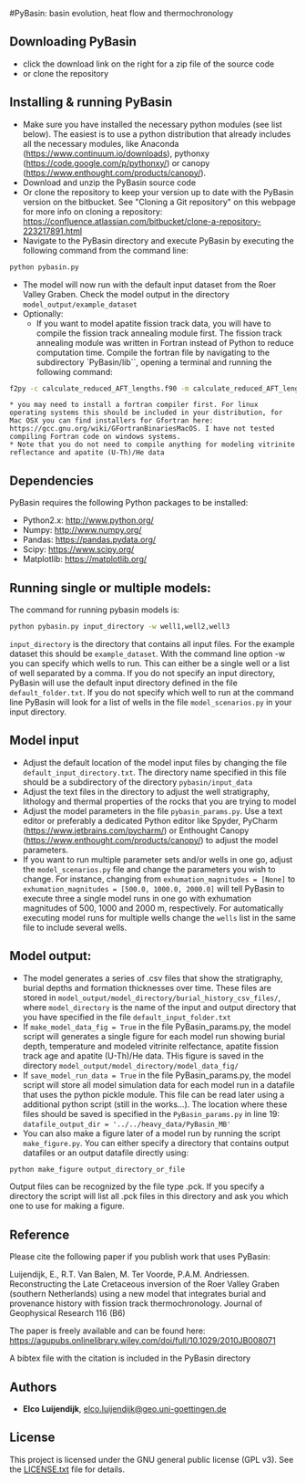 #PyBasin: basin evolution, heat flow and thermochronology


## Downloading PyBasin

* click the download link on the right for a zip file of the source code
* or clone the repository




## Installing & running PyBasin

* Make sure you have installed the necessary python modules (see list below). The easiest is to use a python distribution that already includes all the necessary modules, like Anaconda (https://www.continuum.io/downloads), pythonxy (https://code.google.com/p/pythonxy/) or canopy (https://www.enthought.com/products/canopy/).
* Download and unzip the PyBasin source code
* Or clone the repository to keep your version up to date with the PyBasin version on the bitbucket. See "Cloning a Git repository" on this webpage for more info on cloning a repository: https://confluence.atlassian.com/bitbucket/clone-a-repository-223217891.html  
* Navigate to the PyBasin directory and execute PyBasin by executing the following command from the command line:

````sh
python pybasin.py
````	

* The model will now run with the default input dataset from the Roer Valley Graben. Check the model output in the directory ``model_output/example_dataset``
* Optionally:
	* If you want to model apatite fission track data, you will have to compile the fission track annealing module first. The fission track annealing module was written in Fortran instead of Python to reduce computation time. Compile the fortran file by navigating to the subdirectory `PyBasin/lib``, opening a terminal and running the following command:

````sh
f2py -c calculate_reduced_AFT_lengths.f90 -m calculate_reduced_AFT_lengths
````	

	* you may need to install a fortran compiler first. For linux operating systems this should be included in your distribution, for Mac OSX you can find installers for Gfortran here: https://gcc.gnu.org/wiki/GFortranBinariesMacOS. I have not tested compiling Fortran code on windows systems.
	* Note that you do not need to compile anything for modeling vitrinite reflectance and apatite (U-Th)/He data

## Dependencies

PyBasin requires the following Python packages to be installed:

- Python2.x: http://www.python.org/
- Numpy: http://www.numpy.org/
- Pandas: https://pandas.pydata.org/
- Scipy: https://www.scipy.org/
- Matplotlib: https://matplotlib.org/


## Running single or multiple models:

The command for running pybasin models is:

````sh
python pybasin.py input_directory -w well1,well2,well3
````

``input_directory`` is the directory that contains all input files. For the example dataset this should be ``example_dataset``. With the command line option -w you can specify which wells to run. This can either be a single well or a list of well separated by a comma. If you do not specify an input directory, PyBasin will use the default input directory defined in the file ``default_folder.txt``. If you do not specify which well to run at the command line PyBasin will look for a list of wells in the file ``model_scenarios.py`` in your input directory.

	

## Model input 

* Adjust the default location of the model input files by changing the file ``default_input_directory.txt``. The directory name specified in this file should be a subdirectory of the directory ``pybasin/input_data``
* Adjust the text files in the directory to adjust the well stratigraphy, lithology and thermal properties of the rocks that you are trying to model
* Adjust the model parameters in the file ``pybasin_params.py``. Use a text editor or preferably a dedicated Python editor like Spyder, PyCharm (https://www.jetbrains.com/pycharm/) or Enthought Canopy (https://www.enthought.com/products/canopy/) to adjust the model parameters.
* If you want to run multiple parameter sets and/or wells in one go, adjust the ``model_scenarios.py`` file and change the parameters you wish to change. For instance, changing from ``exhumation_magnitudes = [None]`` to ``exhumation_magnitudes = [500.0, 1000.0, 2000.0]`` will tell PyBasin to execute three a single model runs in one go with exhumation magnitudes of 500, 1000 and 2000 m, respectively. For automatically executing model runs for multiple wells change the ``wells`` list in the same file to include several wells.

## Model output:

* The model generates a series of .csv files that show the stratigraphy, burial depths and formation thicknesses over time. These files are stored in ``model_output/model_directory/burial_history_csv_files/``, where ``model_directory`` is the name of the input and output directory that you have specified in the file ``default_input_folder.txt``
* If ``make_model_data_fig = True`` in the file PyBasin_params.py, the model script will generates a single figure for each model run showing burial depth, temperature and modeled vitrinite relfectance, apatite fission track age and apatite (U-Th)/He data. THis figure is saved in the directory ``model_output/model_directory/model_data_fig/``
* If ``save_model_run_data = True`` in the file PyBasin_params.py, the model script will store all model simulation data for each model run in a datafile that uses the python pickle module. This file can be read later using a additional python script (still in the works...). The location where these files should be saved is specified in the ``PyBasin_params.py`` in line 19: ``datafile_output_dir = '../../heavy_data/PyBasin_MB'``
* You can also make a figure later of a model run by running the script ``make_figure.py``. You can either specify a directory that contains output datafiles or an output datafile directly using:

````sh
python make_figure output_directory_or_file
````

Output files can be recognized by the file type .pck. If you specify a directory the script will list all .pck files in this directory and ask you which one to use for making a figure.




## Reference

Please cite the following paper if you publish work that uses PyBasin:

Luijendijk, E., R.T. Van Balen, M. Ter Voorde, P.A.M. Andriessen.
Reconstructing the Late Cretaceous inversion of the Roer Valley Graben
(southern Netherlands) using a new model that integrates burial and
provenance history with fission track thermochronology.
Journal of Geophysical Research 116 (B6)

The paper is freely available and can be found here: https://agupubs.onlinelibrary.wiley.com/doi/full/10.1029/2010JB008071

A bibtex file with the citation is included in the PyBasin directory 



## Authors
* **Elco Luijendijk**, <elco.luijendijk@geo.uni-goettingen.de>

## License
This project is licensed under the GNU general public license (GPL v3). See the [LICENSE.txt](LICENSE.txt) file for details.
